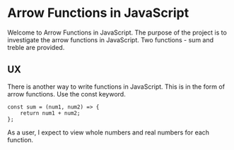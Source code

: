 # Arrow Functions in JavaScript

Welcome to Arrow Functions in JavaScript.  The purpose of the project is to investigate the arrow functions in JavaScript.
Two functions - sum and treble are provided.

## UX

There is another way to write functions in JavaScript.  This is in the form of arrow functions.  Use the const keyword.

    const sum = (num1, num2) => {
        return num1 + num2;
    };

As a user, I expect to view whole numbers and real numbers for each function.
